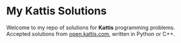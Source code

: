 # My Kattis Solutions

Welcome to my repo of solutions for **Kattis** programming problems.
Accepted solutions from [open.kattis.com](https://open.kattis.com/), written in Python or C++.
